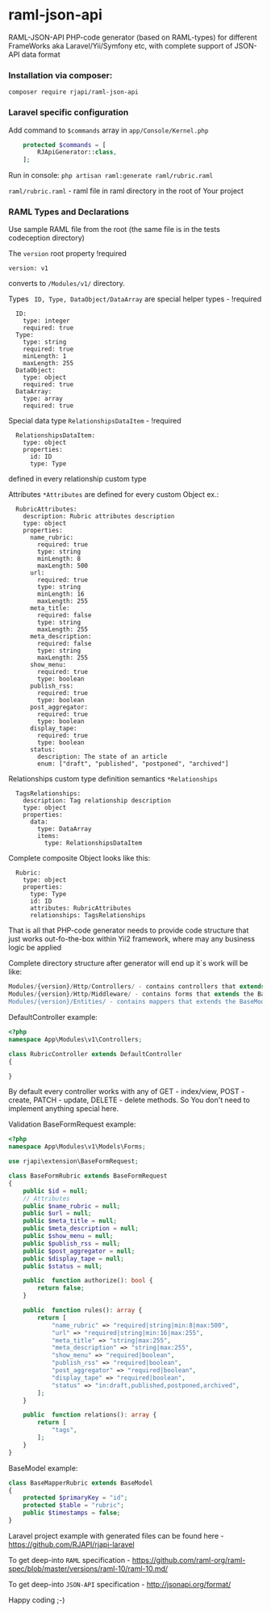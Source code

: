 # raml-json-api
RAML-JSON-API PHP-code generator (based on RAML-types) for different FrameWorks aka Laravel/Yii/Symfony etc, with complete support of JSON-API data format

### Installation via composer:
``` composer require rjapi/raml-json-api ```

### Laravel specific configuration

Add command to ```$commands``` array in ```app/Console/Kernel.php```
```php
    protected $commands = [
        RJApiGenerator::class,
    ];
```

Run in console:
```php artisan raml:generate raml/rubric.raml```

```raml/rubric.raml``` - raml file in raml directory in the root of Your project

### RAML Types and Declarations

Use sample RAML file from the root (the same file is in the tests codeception directory)

The ```version``` root property !required
```RAML
version: v1
```
converts to ```/Modules/v1/``` directory.

Types ``` ID, Type, DataObject/DataArray``` are special helper types - !required
```RAML
  ID:
    type: integer
    required: true
  Type:
    type: string
    required: true
    minLength: 1
    maxLength: 255
  DataObject:
    type: object
    required: true
  DataArray:
    type: array
    required: true
```

Special data type ``` RelationshipsDataItem ``` - !required
```RAML
  RelationshipsDataItem:
    type: object
    properties:
      id: ID
      type: Type
```
defined in every relationship custom type

Attributes ```*Attributes``` are defined for every custom Object ex.:
```RAML
  RubricAttributes:
    description: Rubric attributes description
    type: object
    properties:
      name_rubric:
        required: true
        type: string
        minLength: 8
        maxLength: 500
      url:
        required: true
        type: string
        minLength: 16
        maxLength: 255
      meta_title:
        required: false
        type: string
        maxLength: 255
      meta_description:
        required: false
        type: string
        maxLength: 255
      show_menu:
        required: true
        type: boolean
      publish_rss:
        required: true
        type: boolean
      post_aggregator:
        required: true
        type: boolean
      display_tape:
        required: true
        type: boolean
      status:
        description: The state of an article
        enum: ["draft", "published", "postponed", "archived"]
```

Relationships custom type definition semantics ```*Relationships```
```RAML
  TagsRelationships:
    description: Tag relationship description
    type: object
    properties:
      data:
        type: DataArray
        items:
          type: RelationshipsDataItem
```

Complete composite Object looks like this: 
```RAML
  Rubric:
    type: object
    properties:
      type: Type
      id: ID
      attributes: RubricAttributes
      relationships: TagsRelationships
```
That is all that PHP-code generator needs to provide code structure that just works out-fo-the-box within Yii2 framework, 
where may any business logic be applied

Complete directory structure after generator will end up it`s work will be like:
```php
Modules/{version}/Http/Controllers/ - contains controllers that extends the DefaultController
Modules/{version}/Http/Middleware/ - contains forms that extends the BaseFormRequest (parent of Laravel's FormRequest) and validates input attributes (that were previously defined as *Attributes in RAML)
Modules/{version}/Entities/ - contains mappers that extends the BaseModel (parent of Laravel's Model) and maps attributes to RDBMS
```
DefaultController example:
```php
<?php
namespace App\Modules\v1\Controllers;

class RubricController extends DefaultController 
{

}
```
By default every controller works with any of GET - index/view, POST - create, PATCH - update, DELETE - delete methods.
So You don't need to implement anything special here.

Validation BaseFormRequest example:
```php
<?php
namespace App\Modules\v1\Models\Forms;

use rjapi\extension\BaseFormRequest;

class BaseFormRubric extends BaseFormRequest 
{
    public $id = null;
    // Attributes
    public $name_rubric = null;
    public $url = null;
    public $meta_title = null;
    public $meta_description = null;
    public $show_menu = null;
    public $publish_rss = null;
    public $post_aggregator = null;
    public $display_tape = null;
    public $status = null;

    public  function authorize(): bool {
        return false;
    }

    public  function rules(): array {
        return [
            "name_rubric" => "required|string|min:8|max:500",
            "url" => "required|string|min:16|max:255",
            "meta_title" => "string|max:255",
            "meta_description" => "string|max:255",
            "show_menu" => "required|boolean",
            "publish_rss" => "required|boolean",
            "post_aggregator" => "required|boolean",
            "display_tape" => "required|boolean",
            "status" => "in:draft,published,postponed,archived",
        ];
    }

    public  function relations(): array {
        return [
            "tags",
        ];
    }
}
```

BaseModel example:
```php
class BaseMapperRubric extends BaseModel 
{
    protected $primaryKey = "id";
    protected $table = "rubric";
    public $timestamps = false;
}
```

Laravel project example with generated files can be found here -  https://github.com/RJAPI/rjapi-laravel 

To get deep-into ```RAML``` specification - https://github.com/raml-org/raml-spec/blob/master/versions/raml-10/raml-10.md/

To get deep-into ```JSON-API``` specification - http://jsonapi.org/format/

Happy coding ;-)